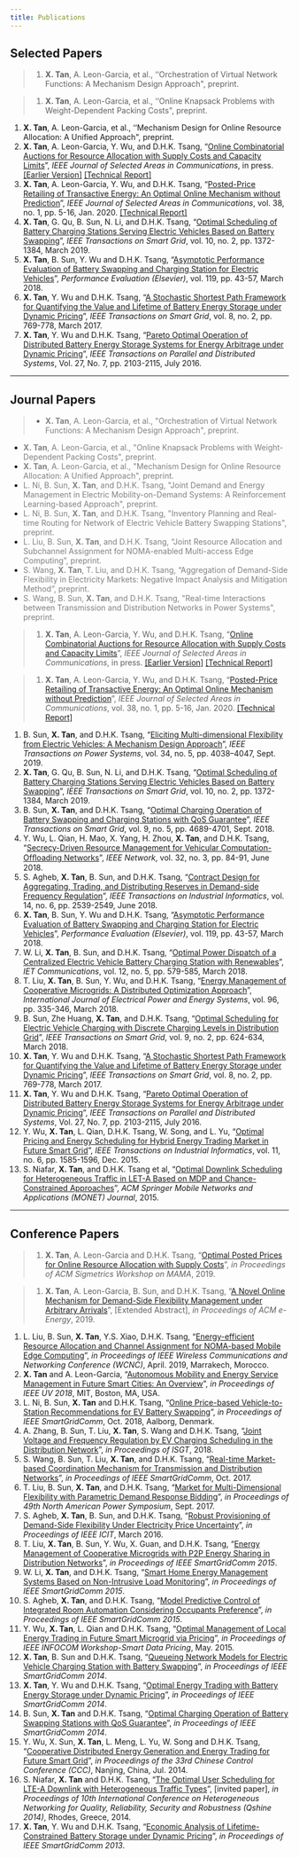 ```yaml
---
title: Publications
--- 
```


## Selected Papers

> 1. **X. Tan**, A. Leon-Garcia, et al., ‘‘Orchestration of Virtual Network Functions: A Mechanism Design Approach", preprint. 

> 1. **X. Tan**, A. Leon-Garcia, et al., ‘‘Online Knapsack Problems with Weight-Dependent Packing Costs", preprint.
1. **X. Tan**, A. Leon-Garcia, et al., ‘‘Mechanism Design for Online Resource Allocation: A Unified Approach", preprint.
1. **X. Tan**, A. Leon-Garcia, Y. Wu, and D.H.K. Tsang, “[Online Combinatorial Auctions for Resource Allocation with Supply Costs and Capacity Limits](/documents/OCA-JSAC-2020.pdf)”, *IEEE Journal of Selected Areas in Communications*, in press.  [[Earlier Version]](https://www.sigmetrics.org/mama/abstracts/Tan.pdf) [[Technical Report]](/documents/jsac_sdp_report.pdf)
1. **X. Tan**, A. Leon-Garcia, Y. Wu, and D.H.K. Tsang, “[Posted-Price Retailing of Transactive Energy: An Optimal Online Mechanism without Prediction](/documents/PPR-JSAC-2020.pdf)”, *IEEE Journal of Selected Areas in Communications*, vol. 38, no. 1, pp. 5-16, Jan. 2020. [[Technical Report]](/documents/jsac_pprTE_report.pdf)
1. **X. Tan**, G. Qu, B. Sun, N. Li, and D.H.K. Tsang, “[Optimal Scheduling of Battery Charging Stations Serving Electric Vehicles Based on Battery Swapping](/documents/bcs_scheduling_ev_tsg.pdf)”, *IEEE Transactions on Smart Grid*, vol. 10, no. 2, pp. 1372-1384, March 2019.
1. **X. Tan**, B. Sun, Y. Wu and D.H.K. Tsang, “[Asymptotic Performance Evaluation of Battery Swapping and Charging Station for Electric Vehicles](/documents/bscs_queuing_pe.pdf)”, *Performance Evaluation (Elsevier)*, vol. 119, pp. 43-57, March 2018.
1. **X. Tan**, Y. Wu and D.H.K. Tsang, “[A Stochastic Shortest Path Framework for Quantifying the Value and Lifetime of Battery Energy Storage under Dynamic Pricing](/documents/ssp_bess_tsg.pdf)”, *IEEE Transactions on Smart Grid*, vol. 8, no. 2, pp. 769-778, March 2017. 
1. **X. Tan**, Y. Wu and D.H.K. Tsang, “[Pareto Optimal Operation of Distributed Battery Energy Storage Systems for Energy Arbitrage under Dynamic Pricing](/documents/pareto_bess_tpds.pdf)”, *IEEE Transactions on Parallel and Distributed Systems*, Vol. 27, No. 7, pp. 2103-2115, July 2016.


--- 
## Journal Papers

> - <span style="color:Gray"> **X. Tan**, A. Leon-Garcia, et al., "Orchestration of Virtual Network Functions: A Mechanism Design Approach", preprint. </span>
- <span style="color:Gray"> **X. Tan**, A. Leon-Garcia, et al., "Online Knapsack Problems with Weight-Dependent Packing Costs", preprint. </span>
- <span style="color:Gray"> **X. Tan**, A. Leon-Garcia, et al., "Mechanism Design for Online Resource Allocation: A Unified Approach", preprint. </span>
- <span style="color:Gray"> L. Ni, B. Sun, **X. Tan**, and D.H.K. Tsang, "Joint Demand and Energy Management in Electric Mobility-on-Demand Systems: A Reinforcement Learning-based Approach", preprint. </span>
- <span style="color:Gray"> L. Ni, B. Sun, **X. Tan**, and D.H.K. Tsang, "Inventory Planning and Real-time Routing for Network of Electric Vehicle Battery Swapping Stations", preprint. </span>
- <span style="color:Gray"> L. Liu, B. Sun, **X. Tan**, and D.H.K. Tsang, “Joint Resource Allocation and Subchannel Assignment for NOMA-enabled Multi-access Edge Computing”, preprint. </span>
- <span style="color:Gray"> S. Wang, **X. Tan**, T. Liu, and D.H.K. Tsang, “Aggregation of Demand-Side Flexibility in Electricity Markets: Negative Impact Analysis and Mitigation Method”, preprint. </span> 
- <span style="color:Gray"> S. Wang, B. Sun, **X. Tan**, and D.H.K. Tsang, "Real-time Interactions between Transmission and Distribution Networks in Power Systems", preprint. </span>


> 1. **X. Tan**, A. Leon-Garcia, Y. Wu, and D.H.K. Tsang, “[Online Combinatorial Auctions for Resource Allocation with Supply Costs and Capacity Limits](/documents/OCA-JSAC-2020.pdf)”, *IEEE Journal of Selected Areas in Communications*, in press. [[Earlier Version]](https://www.sigmetrics.org/mama/abstracts/Tan.pdf) [[Technical Report]](/documents/jsac_sdp_report.pdf)

> 1. **X. Tan**, A. Leon-Garcia, Y. Wu, and D.H.K. Tsang, “[Posted-Price Retailing of Transactive Energy: An Optimal Online Mechanism without Prediction](/documents/PPR-JSAC-2020.pdf)”, *IEEE Journal of Selected Areas in Communications*, vol. 38, no. 1, pp. 5-16, Jan. 2020. [[Technical Report]](/documents/PPR-JSAC-2020.pdf)
1. B. Sun, **X. Tan**, and D.H.K. Tsang, “[Eliciting Multi-dimensional Flexibility from Electric Vehicles: A Mechanism Design Approach](/documents/MDF_mechanism_TPS.pdf)”, *IEEE Transactions on Power Systems*, vol. 34, no. 5, pp. 4038–4047, Sept. 2019.
1. **X. Tan**, G. Qu, B. Sun, N. Li, and D.H.K. Tsang, “[Optimal Scheduling of Battery Charging Stations Serving Electric Vehicles Based on Battery Swapping](/documents/bcs_scheduling_ev_tsg.pdf)”, *IEEE Transactions on Smart Grid*, vol. 10, no. 2, pp. 1372-1384, March 2019.
1. B. Sun, **X. Tan**, and D.H.K. Tsang, “[Optimal Charging Operation of Battery Swapping and Charging Stations with QoS Guarantee](/documents/operation_BSCS_QoS.pdf)”, *IEEE Transactions on Smart Grid*, vol. 9, no. 5, pp. 4689-4701, Sept. 2018.
1. Y. Wu, L. Qian, H. Mao, X. Yang, H. Zhou, **X. Tan**, and D.H.K. Tsang, “[Secrecy-Driven Resource Management for Vehicular Computation-Ofﬂoading Networks](/documents/yuan_SDRM_net.pdf)”, *IEEE Network*, vol. 32, no. 3, pp. 84-91, June 2018.
1. S. Agheb, **X. Tan**, B. Sun, and D.H.K. Tsang, “[Contract Design for Aggregating, Trading, and Distributing Reserves in Demand-side Frequency Regulation](/documents/sareh_contract_tii.pdf)”, *IEEE Transactions on Industrial Informatics*, vol. 14, no. 6, pp. 2539-2549, June 2018.
1. **X. Tan**, B. Sun, Y. Wu and D.H.K. Tsang, “[Asymptotic Performance Evaluation of Battery Swapping and Charging Station for Electric Vehicles](/documents/bscs_queuing_pe.pdf)”, *Performance Evaluation (Elsevier)*, vol. 119, pp. 43-57, March 2018.
1. W. Li, **X. Tan**, B. Sun, and D.H.K. Tsang, “[Optimal Power Dispatch of a Centralized Electric Vehicle Battery Charging Station with Renewables](/documents/jason_bcs_iet.pdf)”, *IET Communications*, vol. 12, no. 5, pp. 579-585, March 2018.
1. T. Liu, **X. Tan**, B. Sun, Y. Wu, and D.H.K. Tsang, “[Energy Management of Cooperative Microgrids: A Distributed Optimization Approach](/documents/distributed_MG_IJEPES.pdf)”, *International Journal of Electrical Power and Energy Systems*, vol. 96, pp. 335-346, March 2018.
1. B. Sun, Zhe Huang, **X. Tan**, and D.H.K. Tsang, “[Optimal Scheduling for Electric Vehicle Charging with Discrete Charging Levels in Distribution Grid](/documents/ev_discrete_charging_tsg.pdf)”, *IEEE Transactions on Smart Grid*, vol. 9, no. 2, pp. 624-634, March 2018.
1. **X. Tan**, Y. Wu and D.H.K. Tsang, “[A Stochastic Shortest Path Framework for Quantifying the Value and Lifetime of Battery Energy Storage under Dynamic Pricing](/documents/ssp_bess_tsg.pdf)”, *IEEE Transactions on Smart Grid*, vol. 8, no. 2, pp. 769-778, March 2017.
1. **X. Tan**, Y. Wu and D.H.K. Tsang, “[Pareto Optimal Operation of Distributed Battery Energy Storage Systems for Energy Arbitrage under Dynamic Pricing](/documents/pareto_bess_tpds.pdf)”, *IEEE Transactions on Parallel and Distributed Systems*, Vol. 27, No. 7, pp. 2103-2115, July 2016. 
1. Y. Wu, **X. Tan**, L. Qian, D.H.K. Tsang, W. Song, and L. Yu, “[Optimal Pricing and Energy Scheduling for Hybrid Energy Trading Market in Future Smart Grid](/documents/pricing_hybrid_market_tii.pdf)”, *IEEE Transactions on Industrial Informatics*, vol. 11, no. 6, pp. 1585-1596, Dec. 2015.
1. S. Niafar, **X. Tan**, and D.H.K. Tsang et al, “[Optimal Downlink Scheduling for Heterogeneous Traffic in LET-A Based on MDP and Chance-Constrained Approaches](/documents/downlink_scheduling_monet.pdf)”, *ACM Springer Mobile Networks and Applications (MONET) Journal*, 2015.


--- 
## Conference Papers
> 1. **X. Tan**, A. Leon-Garcia and D.H.K. Tsang, “[Optimal Posted Prices for Online Resource Allocation with Supply Costs](https://www.sigmetrics.org/mama/abstracts/Tan.pdf)”, *in Proceedings of ACM Sigmetrics Workshop on MAMA*, 2019.

> 1. **X. Tan**, A. Leon-Garcia, B. Sun, and D.H.K. Tsang, “[A Novel Online Mechanism for Demand-Side Flexibility Management under Arbitrary Arrivals](/documents/e_energy_19.pdf)”, [Extended Abstract], *in Proceedings of ACM e-Energy*, 2019.
1. L. Liu, B. Sun, **X. Tan**, Y.S. Xiao, D.H.K. Tsang, “[Energy-efficient Resource Allocation and Channel Assignment for NOMA-based Mobile Edge Computing](/documents/noma_mec_wcnc19.pdf)”, *in Proceedings of IEEE Wireless Communications and Networking Conference (WCNC)*, April. 2019, Marrakech, Morocco.
1. **X. Tan** and A. Leon-Garcia, “[Autonomous Mobility and Energy Service Management in Future Smart Cities: An Overview](https://arxiv.org/abs/1810.04576)”, *in Proceedings of IEEE UV 2018*, MIT, Boston, MA, USA.
1. L. Ni, B. Sun, **X. Tan** and D.H.K. Tsang, “[Online Price-based Vehicle-to-Station Recommendations for EV Battery Swapping](/documents/online_v2s_sgc.pdf)”, *in Proceedings of IEEE SmartGridComm*, Oct. 2018, Aalborg, Denmark.
1. A. Zhang, B. Sun, T. Liu, **X. Tan**, S. Wang and D.H.K. Tsang, “[Joint Voltage and Frequency Regulation by EV Charging Scheduling in the Distribution Network](/documents/JVFR_EV_ISGT.pdf)”, *in Proceedings of ISGT*, 2018.
1. S. Wang, B. Sun, T. Liu, **X. Tan**, and D.H.K. Tsang, “[Real-time Market-based Coordination Mechanism for Transmission and Distribution Networks](/documents/realtime_coordination_sgc.pdf)”, *in Proceedings of IEEE SmartGridComm*, Oct. 2017. 
1. T. Liu, B. Sun, **X. Tan**, and D.H.K. Tsang, “[Market for Multi-Dimensional Flexibility with Parametric Demand Response Bidding](/documents/market_mdf_naps.pdf)”, *in Proceedings of 49th North American Power Symposium*, Sept. 2017.
1. S. Agheb, **X. Tan**, B. Sun, and D.H.K. Tsang, “[Robust Provisioning of Demand-Side Flexibility Under Electricity Price Uncertainty](/documents/robust_dsf_icit.pdf)”, *in Proceedings of IEEE ICIT*, March 2016.
1. T. Liu, **X. Tan**, B. Sun, Y. Wu, X. Guan, and D.H.K. Tsang, “[Energy Management of Cooperative Microgrids with P2P Energy Sharing in Distribution Networks](/documents/microgrid_p2p_sgc.pdf)”, *in Proceedings of IEEE SmartGridComm 2015*.
1. W. Li, **X. Tan**, and D.H.K. Tsang, “[Smart Home Energy Management Systems Based on Non-Intrusive Load Monitoring](/documents/smart_home_nilm_sgc.pdf)”, *in Proceedings of IEEE SmartGridComm 2015*.
1. S. Agheb, **X. Tan**, and D.H.K. Tsang, “[Model Predictive Control of Integrated Room Automation Considering Occupants Preference](/documents/mpc_room_sgc.pdf)”, *in Proceedings of IEEE SmartGridComm 2015*.
1. Y. Wu, **X. Tan**, L. Qian and D.H.K. Tsang, “[Optimal Management of Local Energy Trading in Future Smart Microgrid via Pricing](/documents/trading_pricing_sdc.pdf)”, *in Proceedings of IEEE INFOCOM Workshop-Smart Data Pricing*, May. 2015.
1. **X. Tan**, B. Sun and D.H.K. Tsang, “[Queueing Network Models for Electric Vehicle Charging Station with Battery Swapping](/documents/queueing_bscs_sgc.pdf)”, *in Proceedings of IEEE SmartGridComm 2014*.
1. **X. Tan**, Y. Wu and D.H.K. Tsang, “[Optimal Energy Trading with Battery Energy Storage under Dynamic Pricing](/documents/trading_bess_sgc.pdf)”, *in Proceedings of IEEE SmartGridComm 2014*.
1. B. Sun, **X. Tan** and D.H.K. Tsang, “[Optimal Charging Operation of Battery Swapping Stations with QoS Guarantee](/documents/operation_bscs_sgc.pdf)”, *in Proceedings of IEEE SmartGridComm 2014*.
1. Y. Wu, X. Sun, **X. Tan**, L. Meng, L. Yu, W. Song and D.H.K. Tsang, “[Cooperative Distributed Energy Generation and Energy Trading for Future Smart Grid](/documents/coop_trading_ccc.pdf)”, *in Proceedings of the 33rd Chinese Control Conference (CCC)*, Nanjing, China, Jul. 2014.
1. S. Niafar, **X. Tan** and D.H.K. Tsang, “[The Optimal User Scheduling for LTE-A Downlink with Heterogeneous Traffic Types](/documents/downlink_sheduling_qhine.pdf)”, [invited paper], *in Proceedings of 10th International Conference on Heterogeneous Networking for Quality, Reliability, Security and Robustness (Qshine 2014)*, Rhodes, Greece, 2014.
1. **X. Tan**, Y. Wu and D.H.K. Tsang, “[Economic Analysis of Lifetime-Constrained Battery Storage under Dynamic Pricing](/documents/lifetime_analysis_bess_sgc.pdf)”, *in Proceedings of IEEE SmartGridComm 2013*.